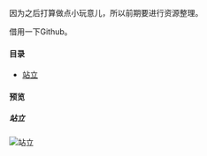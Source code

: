 因为之后打算做点小玩意儿，所以前期要进行资源整理。

借用一下Github。

#### 目录
* <a href="#站立">站立</a>



#### 预览
##### 站立
![站立](https://raw.githubusercontent.com/zjhch123/Kirisama_Marisa_Game_Resource/master/gifs/stand.gif)

